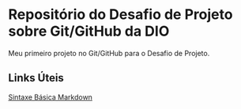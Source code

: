 # Repositório do Desafio de Projeto sobre Git/GitHub da DIO
Meu primeiro projeto no Git/GitHub para o Desafio de Projeto.

## Links Úteis
[Sintaxe Básica Markdown](https://www.markdownguide.org)
